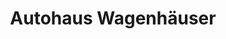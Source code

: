 ---
title: "Autohaus Wagenhäuser"
url: /ingelheim-am-rhein/autohaus-wagenhaeuser/
shop: Autohaus
---